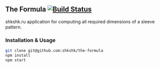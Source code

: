 ## The Formula [![Build Status](https://semaphoreapp.com/api/v1/projects/4f7d3e83-3a96-401d-ba5d-5ed92f6c8e61/230355/badge.png)](https://semaphoreapp.com/vast/the-formula)

shkshk.ru application for computing all required dimensions of a sleeve pattern.

### Installation & Usage

```bash
git clone git@github.com:shkshk/the-formula
npm install
npm start
```
